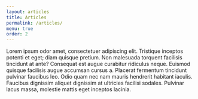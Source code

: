 ```yaml
---
layout: articles
title: Articles
permalink: /articles/
menu: true
order: 2
---
```

Lorem ipsum odor amet, consectetuer adipiscing elit. Tristique inceptos potenti et eget; diam quisque pretium. Non malesuada torquent facilisis tincidunt at ante? Consequat est augue curabitur ridiculus neque. Euismod quisque facilisis augue accumsan cursus a. Placerat fermentum tincidunt pulvinar faucibus leo. Odio quam nec nam mauris hendrerit habitant iaculis. Faucibus dignissim aliquet dignissim at ultricies facilisi sodales. Pulvinar lacus massa, molestie mattis eget inceptos lacinia.